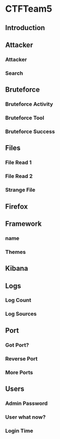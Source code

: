 # CTFTeam5

## Introduction

## Attacker

### Attacker

### Search

## Bruteforce

### Bruteforce Activity

### Bruteforce Tool

### Bruteforce Success

## Files

### File Read 1

### File Read 2

### Strange File

## Firefox

## Framework 

### name

### Themes

## Kibana

## Logs

### Log Count

### Log Sources

## Port

### Got Port?

### Reverse Port

### More Ports

## Users

### Admin Password

### User what now?

### Login Time

